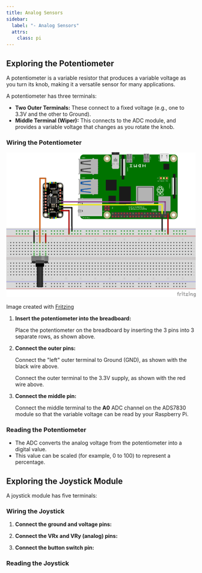 ```yaml
---
title: Analog Sensors
sidebar:
  label: "- Analog Sensors"
  attrs:
    class: pi
---
```


## Exploring the Potentiometer

A potentiometer is a variable resistor that produces a variable voltage as you turn its knob, making it a versatile sensor for many applications.

<!-- ![Image showing a Potentiometer](./images/potentiometer.png) -->

A potentiometer has three terminals:

- **Two Outer Terminals:** These connect to a fixed voltage (e.g., one to 3.3V and the other to Ground).
- **Middle Terminal (Wiper):** This connects to the ADC module, and provides a variable voltage that changes as you rotate the knob.

### Wiring the Potentiometer

![Image showing wiring diagram with potentiometer and adc](./images/potentiometer-with-adc.png)
<div class="caption">Image created with <a href="https://fritzing.org/">Fritzing</a></div>

1. **Insert the potentiometer into the breadboard:**

    Place the potentiometer on the breadboard by inserting the 3 pins into 3 separate rows, as shown above.

2. **Connect the outer pins:**

    Connect the "left" outer terminal to Ground (GND), as shown with the black wire above.

    Connect the outer terminal to the 3.3V supply, as shown with the red wire above.

3. **Connect the middle pin:**

    Connect the middle terminal to the **A0** ADC channel on the ADS7830 module so that the variable voltage can be read by your Raspberry Pi.

### Reading the Potentiometer

<!-- TODO: Update -->
- The ADC converts the analog voltage from the potentiometer into a digital value.
- This value can be scaled (for example, 0 to 100) to represent a percentage.

## Exploring the Joystick Module

<!-- TODO: Explain joystick module -->

<!-- ![Image showing a Joystick Module](./images/joystick-module.png) -->

A joystick module has five terminals:

<!-- TODO: Explain Joystick pins -->

### Wiring the Joystick

<!-- TODO: Add Wiring diagram image -->

1. **Connect the ground and voltage pins:**

    <!-- TODO: Add steps -->

2. **Connect the VRx and VRy (analog) pins:**

    <!-- TODO: Add steps -->

3. **Connect the button switch pin:**

    <!-- TODO: Add steps -->

### Reading the Joystick

<!-- TODO: Add -->
